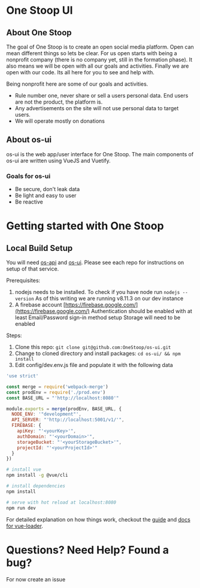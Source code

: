 # One Stoop UI

## About One Stoop
The goal of One Stoop is to create an open social media platform.  Open can mean different things so lets be clear.  For us open starts with being a nonprofit company (there is no company yet, still in the formation phase).  It also means we will be open with all our goals and activities.  Finally we are open with our code.  Its all here for you to see and help with.

Being nonprofit here are some of our goals and activities.
* Rule number one, never share or sell a users personal data.  End users are not the product, the platform is.
* Any advertisements on the site will not use personal data to target users.
* We will operate mostly on donations

## About os-ui
os-ui is the web app/user interface for One Stoop.  The main components of os-ui are written using VueJS and Vuetify.

### Goals for os-ui
* Be secure, don't leak data
* Be light and easy to user
* Be reactive

# Getting started with One Stoop
## Local Build Setup
You will need [os-api](https://github.com/OneStoop/os-api) and [os-ui](https://github.com/OneStoop/os-ui).  Please see each repo for instructions on setup of that service.

Prerequisites:
1) nodejs needs to be installed.  To check if you have node run `nodejs --version`
As of this writing we are running v8.11.3 on our dev instance
2) A firebase account [https://firebase.google.com/](https://firebase.google.com/)
Authentication should be enabled with at least Email/Password sign-in method setup
Storage will need to be enabled

Steps:
1) Clone this repo: `git clone git@github.com:OneStoop/os-ui.git`
2) Change to cloned directory and install packages: `cd os-ui/ && npm install`
3) Edit config/dev.env.js file and populate it with the following data

``` js
'use strict'

const merge = require('webpack-merge')
const prodEnv = require('./prod.env')
const BASE_URL = "'http://localhost:8080'"

module.exports = merge(prodEnv, BASE_URL, {
  NODE_ENV: '"development"',
  API_SERVER: "'http://localhost:5001/v1/'",
  FIREBASE: {
    apiKey: "'<yourKey>'",
    authDomain: "'<yourDomain>'",
    storageBucket: "'<yourStorageBucket>'",
    projectId: "'<yourProjectId>'"
  }
})
```

``` bash
# install vue
npm install -g @vue/cli

# install dependencies
npm install

# serve with hot reload at localhost:8080
npm run dev
```

For detailed explanation on how things work, checkout the [guide](http://vuejs-templates.github.io/webpack/) and [docs for vue-loader](http://vuejs.github.io/vue-loader).

# Questions? Need Help? Found a bug?
For now create an issue
